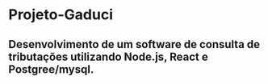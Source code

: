<h1>Projeto-Gaduci</h1>
<h2>
 Desenvolvimento de um software de consulta de tributações utilizando Node.js, React e Postgree/mysql.
</h2>
